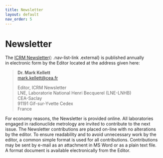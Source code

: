 ```yaml
---
title: Newsletter
layout: default
nav_order: 5
---
```


# Newsletter

The [ICRM
Newsletter](http://www.lnhb.fr/conferences-publications/icrm-newsletter/){:
.nav-list-link .external} is published annually in electronic form by the Editor
located at the address given here:

> **Dr. Mark Kellett**\
> <mark.kellett@cea.fr>
>
> Editor, ICRM Newsletter\
> LNE, Laboratorie National Henri Becquerel (LNE-LNHB)\
> CEA-Saclay\
> 91191 Gif-sur-Yvette Cedex\
> France
>

For economy reasons, the Newsletter is provided online. All laboratories engaged
in radionuclide metrology are invited to contribute to the next issue. The
Newsletter contributions are placed on-line with no alterations by the editor.
To ensure readability and to avoid unnecessary work by the editor, a common
simple format is used for all contributions. Contributions may be sent by e-mail
as an attachment in MS Word or as a plain text file. A format document is
available electronically from the Editor.
